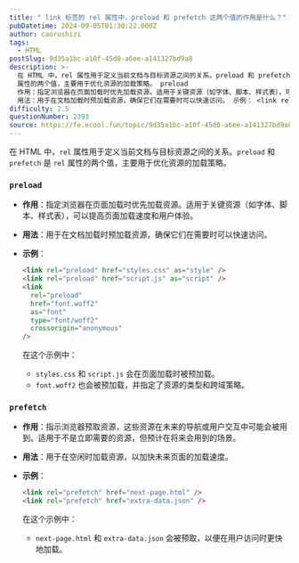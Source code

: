 ```yaml
---
title: " link 标签的 rel 属性中，preload 和 prefetch 这两个值的作用是什么？"
pubDatetime: 2024-09-05T01:30:22.000Z
author: caorushizi
tags:
  - HTML
postSlug: 9d35a1bc-a10f-45d0-a6ee-a141327bd9a8
description: >-
  在 HTML 中，rel 属性用于定义当前文档与目标资源之间的关系。preload 和 prefetch 是 rel
  属性的两个值，主要用于优化资源的加载策略。 preload
  作用：指定浏览器在页面加载时优先加载资源。适用于关键资源（如字体、脚本、样式表），可以提高页面加载速度和用户体验。
  用法：用于在文档加载时预加载资源，确保它们在需要时可以快速访问。 示例： <link rel="prelo
difficulty: 2.5
questionNumber: 2393
source: https://fe.ecool.fun/topic/9d35a1bc-a10f-45d0-a6ee-a141327bd9a8
---
```


在 HTML 中，`rel` 属性用于定义当前文档与目标资源之间的关系。`preload` 和 `prefetch` 是 `rel` 属性的两个值，主要用于优化资源的加载策略。

### **`preload`**

- **作用**：指定浏览器在页面加载时优先加载资源。适用于关键资源（如字体、脚本、样式表），可以提高页面加载速度和用户体验。
- **用法**：用于在文档加载时预加载资源，确保它们在需要时可以快速访问。
- **示例**：

  ```html
  <link rel="preload" href="styles.css" as="style" />
  <link rel="preload" href="script.js" as="script" />
  <link
    rel="preload"
    href="font.woff2"
    as="font"
    type="font/woff2"
    crossorigin="anonymous"
  />
  ```

  在这个示例中：

  - `styles.css` 和 `script.js` 会在页面加载时被预加载。
  - `font.woff2` 也会被预加载，并指定了资源的类型和跨域策略。

### **`prefetch`**

- **作用**：指示浏览器预取资源，这些资源在未来的导航或用户交互中可能会被用到。适用于不是立即需要的资源，但预计在将来会用到的场景。
- **用法**：用于在空闲时加载资源，以加快未来页面的加载速度。
- **示例**：

  ```html
  <link rel="prefetch" href="next-page.html" />
  <link rel="prefetch" href="extra-data.json" />
  ```

  在这个示例中：

  - `next-page.html` 和 `extra-data.json` 会被预取，以便在用户访问时更快地加载。
